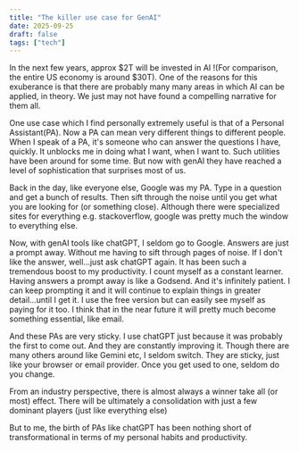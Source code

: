 ```yaml
---
title: "The killer use case for GenAI"
date: 2025-09-25
draft: false
tags: ["tech"]
---
```


In the next few years, approx $2T will be invested in AI !(For comparison, the entire US economy is around $30T). One of the reasons for this exuberance is that there are probably many many areas in which AI can be applied, in theory. We just may not have found a compelling narrative for them all.

One use case which I find personally extremely useful is that of a Personal Assistant(PA). Now a PA can mean very different things to different people. When I speak of a PA, it's someone who can answer the questions I have, quickly. It unblocks me in doing what I want, when I want to. Such utilities have been around for some time. But now with genAI they have reached a level of sophistication that surprises most of us.

Back in the day, like everyone else, Google was my PA. Type in a question and get a bunch of results. Then sift through the noise until you get what you are looking for (or something close). Although there were specialized sites for everything e.g. stackoverflow, google was pretty much the window to everything else.

Now, with genAI tools like chatGPT, I seldom go to Google. Answers are just a prompt away. Without me having to sift through pages of noise. If I don't like the answer, well...just ask chatGPT again. It has been such a tremendous boost to my productivity. I count myself as a constant learner. Having answers a prompt away is like a Godsend. And it's infinitely patient. I can keep prompting it and it will continue to explain things in greater detail...until I get it. I use the free version but can easily see myself as paying for it too. I think that in the near future it will pretty much become something essential, like email.

And these PAs are very sticky. I use chatGPT just because it was probably the first to come out. And they are constantly improving it. Though there are many others around like Gemini etc, I seldom switch. They are sticky, just like your browser or email provider. Once you get used to one, seldom do you change.

From an industry perspective, there is almost always a winner take all (or most) effect. There will be ultimately a consolidation with just a few dominant players (just like everything else)

But to me, the birth of PAs like chatGPT has been nothing short of transformational in terms of my personal habits and productivity.
